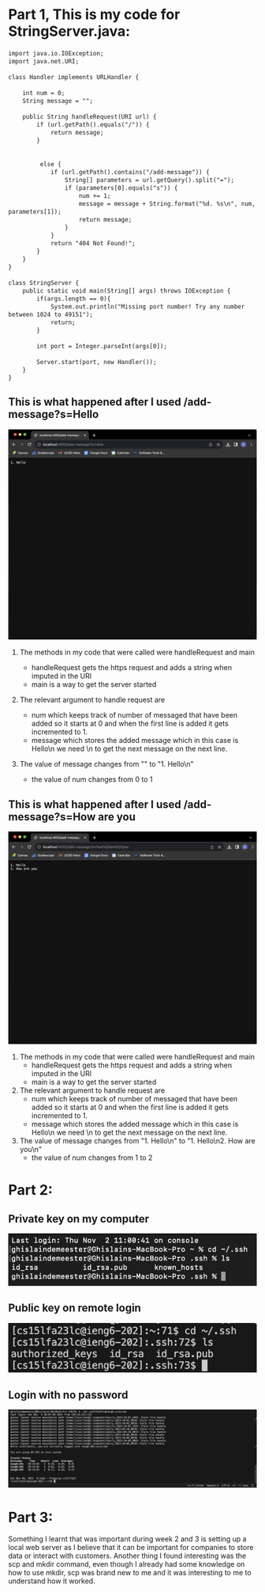 # Part 1, This is my code for StringServer.java:

```
import java.io.IOException;
import java.net.URI;

class Handler implements URLHandler {
    
    int num = 0;
    String message = "";

    public String handleRequest(URI url) {
        if (url.getPath().equals("/")) {
            return message;
        } 
           
            
         else {
            if (url.getPath().contains("/add-message")) {
                String[] parameters = url.getQuery().split("=");
                if (parameters[0].equals("s")) {
                    num += 1;
                    message = message + String.format("%d. %s\n", num, parameters[1]);
                    return message;
                }
            }
            return "404 Not Found!";
        }
    }
}

class StringServer {
    public static void main(String[] args) throws IOException {
        if(args.length == 0){
            System.out.println("Missing port number! Try any number between 1024 to 49151");
            return;
        }

        int port = Integer.parseInt(args[0]);

        Server.start(port, new Handler());
    }
}

```

## This is what happened after I used /add-message?s=Hello
![Image](AddHello.png)

1) The methods in my code that were called were handleRequest and main
   - handleRequest gets the https request and adds a string when imputed in the URl
   - main is a way to get the server started
     
2) The relevant argument to handle request are
   - num which keeps track of number of messaged that have been added so it starts at 0 and when the first line is added it gets incremented to 1.
   - message which stores the added message which in this case is Hello\n we need \n to get the next message on the next line.
     
3) The value of message changes from "" to "1. Hello\n"
   - the value of num changes from 0 to 1
## This is what happened after I used /add-message?s=How are you
![Image](AddHowareyou.png)

1) The methods in my code that were called were handleRequest and main
   - handleRequest gets the https request and adds a string when imputed in the URl
   - main is a way to get the server started
2) The relevant argument to handle request are
   - num which keeps track of number of messaged that have been added so it starts at 0 and when the first line is added it gets incremented to 1.
   - message which stores the added message which in this case is Hello\n we need \n to get the next message on the next line.
3) The value of message changes from "1. Hello\n" to "1. Hello\n2. How are you\n"
   - the value of num changes from 1 to 2

# Part 2:

## Private key on my computer

![Image](private_on_mac.png)


## Public key on remote login

![Image](public_on_remote.png)

## Login with no password

![Image](logging_on.png)


# Part 3:

Something I learnt that was important during week 2 and 3 is setting up a local web server as I believe that it can be important for companies to store data or interact with customers. Another thing I found interesting was the scp and mkdir command, even though I already had some knowledge on how to use mkdir, scp was brand new to me and it was interesting to me to understand how it worked.
